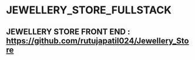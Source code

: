 # JEWELLERY_STORE_FULLSTACK


## JEWELLERY STORE FRONT END : https://github.com/rutujapatil024/Jewellery_Store
